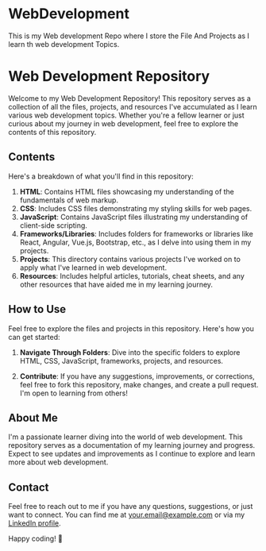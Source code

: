 # WebDevelopment
This is my Web development Repo where I store the File And Projects as I learn th web development Topics.
# Web Development Repository

Welcome to my Web Development Repository! This repository serves as a collection of all the files, projects, and resources I've accumulated as I learn various web development topics. Whether you're a fellow learner or just curious about my journey in web development, feel free to explore the contents of this repository.

## Contents

Here's a breakdown of what you'll find in this repository:

1. **HTML**: Contains HTML files showcasing my understanding of the fundamentals of web markup.
2. **CSS**: Includes CSS files demonstrating my styling skills for web pages.
3. **JavaScript**: Contains JavaScript files illustrating my understanding of client-side scripting.
4. **Frameworks/Libraries**: Includes folders for frameworks or libraries like React, Angular, Vue.js, Bootstrap, etc., as I delve into using them in my projects.
5. **Projects**: This directory contains various projects I've worked on to apply what I've learned in web development.
6. **Resources**: Includes helpful articles, tutorials, cheat sheets, and any other resources that have aided me in my learning journey.

## How to Use

Feel free to explore the files and projects in this repository. Here's how you can get started:


1. **Navigate Through Folders**: Dive into the specific folders to explore HTML, CSS, JavaScript, frameworks, projects, and resources.

2. **Contribute**: If you have any suggestions, improvements, or corrections, feel free to fork this repository, make changes, and create a pull request. I'm open to learning from others!

## About Me

I'm a passionate learner diving into the world of web development. This repository serves as a documentation of my learning journey and progress. Expect to see updates and improvements as I continue to explore and learn more about web development.

## Contact

Feel free to reach out to me if you have any questions, suggestions, or just want to connect. You can find me at [your.email@example.com](mailto:your.email@example.com) or via my [LinkedIn profile](https://www.linkedin.com/in/yourusername/).

Happy coding! 🚀

